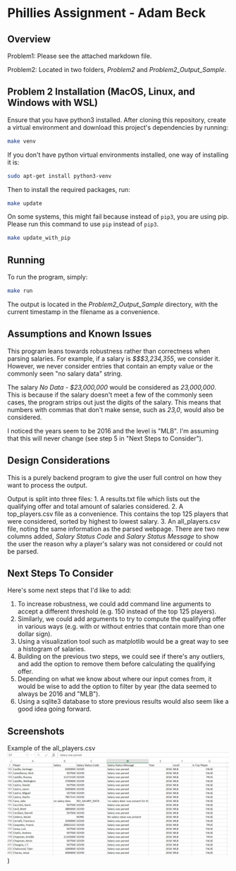 # Phillies Assignment - Adam Beck
## Overview
Problem1: Please see the attached markdown file.

Problem2: Located in two folders, *Problem2* and *Problem2_Output_Sample*.

## Problem 2 Installation (MacOS, Linux, and Windows with WSL)
Ensure that you have python3 installed. After cloning this repository, create a virtual environment and download this project's dependencies by running:

```bash
make venv
```

If you don't have python virtual environments installed, one way of installing it is:

```bash
sudo apt-get install python3-venv
```

Then to install the required packages, run:

```bash
make update
```

On some systems, this might fail because instead of `pip3`, you are using pip. Please run this command to use `pip` instead of `pip3`.

```bash
make update_with_pip
```

## Running
To run the program, simply:
```bash
make run
```

The output is located in the *Problem2_Output_Sample* directory, with the current timestamp in the filename as a convenience.

## Assumptions and Known Issues
This program leans towards robustness rather than correctness when parsing salaries. For example, if a salary is *$$$3,234,355*, we consider it.
However, we never consider entries that contain an empty value or the commonly seen "no salary data" string.

The salary *No Data - $23,000,000* would be considered as *23,000,000*. This is because if the salary doesn't meet a few of the commonly seen cases, the program strips out just the digits of the salary. This means that numbers with commas that don't make sense, such as *23,0*, would also be considered.

I noticed the years seem to be 2016 and the level is "MLB". I'm assuming that this will never change (see step 5 in "Next Steps to Consider").

## Design Considerations
This is a purely backend program to give the user full control on how they want to process the output.

Output is split into three files:
    1. A results.txt file which lists out the qualifying offer and total amount of salaries considered.
    2. A top_players.csv file as a convenience. This contains the top 125 players that were considered, sorted by highest to lowest salary.
    3. An all_players.csv file, noting the same information as the parsed webpage. There are two new columns added, *Salary Status Code* and *Salary Status Message* to show the user the reason why a player's salary was not considered or could not be parsed.

## Next Steps To Consider
Here's some next steps that I'd like to add:
1. To increase robustness, we could add command line arguments to accept a different threshold (e.g. 150 instead of the top 125 players).
2. Similarly, we could add arguments to try to compute the qualifying offer in various ways (e.g. with or without entries that contain more than one dollar sign).
3. Using a visualization tool such as matplotlib would be a great way to see a histogram of salaries.
4. Building on the previous two steps, we could see if there's any outliers, and add the option to remove them before calculating the qualifying offer.
5. Depending on what we know about where our input comes from, it would be wise to add the option to filter by year (the data seemed to always be 2016 and "MLB").
6. Using a sqlite3 database to store previous results would also seem like a good idea going forward.


## Screenshots
Example of the all_players.csv
![Alt text](/README_IMAGES/all_salaries.png))